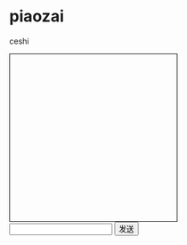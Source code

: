 # piaozai
ceshi
<!DOCTYPE html PUBLIC "-//W3C//DTD XHTML 1.0 Transitional//EN" "http://www.w3.org/TR/xhtml1/DTD/xhtml1-transitional.dtd">
<html xmlns="http://www.w3.org/1999/xhtml">
<head>
<meta http-equiv="Content-Type" content="text/html; charset=utf-8" />
<title>案例聊天框</title>
<style>
#div1{ width:300px; height:300px; border:1px solid #000;}
</style>
</head>

<body>
<div id="div1"></div>
<input id="txt" type="text" />
<input id="btn" type="button" value="发送" /> 
</body>
</html>
<script>
window.onload=function()
{
	var oDiv=document.getElementById("div1");
	var oTxt=document.getElementById("txt");
	var oBtn=document.getElementById("btn");
	oBtn.onclick=function()
	{
		oDiv.innerHTML=oDiv.innerHTML+"<span>TZ-芝士</span><p>"+oTxt.value+"</p>";
		oTxt.value="";
	}
}
</script>

